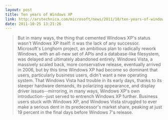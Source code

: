 ```yaml
---
layout: post
title: Ten years of Windows XP
link: http://arstechnica.com/microsoft/news/2011/10/ten-years-of-windows-xp-how-longevity-became-a-curse.ars
date: 2011-10-25 13:21:26
---
```


> But in many ways, the thing that cemented Windows XP's status wasn't Windows
> XP itself: it was the lack of any successor. Microsoft's Longhorn project,
> an ambitious plan to radically rework Windows, with an all-new set of APIs
> and a database-like filesystem, was delayed and ultimately abandoned
> entirely. Windows Vista, a massively scaled back, more conservative release,
> eventually arrived in 2006, but by this time Windows XP had become so
> dominant that users, particularly business users, didn't want a new
> operating system. That Windows Vista had trouble in its early days, thanks
> to its steeper hardware demands, its polarizing appearance, and display
> driver issues--mirroring, in many ways, Windows XP's own
> introduction--just served to entrench Windows XP further. Business users
> stuck with Windows XP, and Windows Vista struggled to ever make a serious
> dent in its predecessor's market share, peaking at just 19 percent in the
> final days before Windows 7's release.

